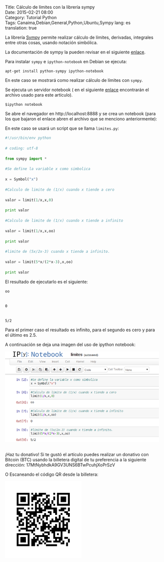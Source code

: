 Title: Cálculo de límites con la librería sympy  
Date: 2015-02-21 08:00  
Category: Tutorial Python  
Tags: Canaima,Debian,General,Python,Ubuntu,Sympy
lang: es  
translation: true  

La librería [Sympy](https://www.sympy.org/en/index.html$) permite realizar cálculo de límites, derivadas,  integrales entre otras cosas, usando notación simbólica.

La documentación de sympy la pueden revisar en el siguiente [enlace](https://docs.sympy.org/latest/index.html).

Para instalar `sympy` e `ipython-notebook` en Debian se ejecuta:
```
apt-get install python-sympy ipython-notebook
```
En este caso se mostrará como realizar cálculo de límites con `sympy`.

Se ejecuta un servidor notebook ( en el siguiente [enlace](https://bitbucket.org/ecrespo/ernesto-ecrespo.blogspot/src/c7ba713cb44687395f99860ebb5d2cb049173834/limites/limites.ipynb?at=default) encontrarán el archivo usado para este artículo).
```
$ipython notebook
```
Se abre el navegador en http://localhost:8888 y se crea un notebook (para los que bajaron el enlace abren el archivo que se menciono anteriormente):

En este caso se usará un script que se llama `limites.py`:
```python
#!/usr/bin/env python

# coding: utf-8

from sympy import *

#Se define la variable x como simbolica

x = Symbol("x")

#Calculo de limite de (1/x) cuando x tiende a cero

valor = limit(1/x,x,0)

print valor

#Calculo de limite de (1/x) cuando x tiende a infinito

valor = limit(1/x,x,oo)

print valor

#limite de (5x/2x-3) cuando x tiende a infinito.

valor = limit(5*x/(2*x-3),x,oo)

print valor

```


El resultado de ejecutarlo es el siguiente:

```
oo


0


5/2
```



Para el primer caso el resultado es infinito, para el segundo es cero y para el último es 2.5.

A continuación se deja una imagen del uso de ipython notebook:


![](./images/calculodelimitesconlalibreriasympy-1.png)


##  ##
¡Haz tu donativo!
Si te gustó el artículo puedes realizar un donativo con Bitcoin (BTC)
usando la billetera digital de tu preferencia a la siguiente
dirección: 17MtNybhdkA9GV3UNS6BTwPcuhjXoPrSzV

O Escaneando el código QR desde la billetera:

![17MtNybhdkA9GV3UNS6BTwPcuhjXoPrSzV](./images/17MtNybhdkA9GV3UNS6BTwPcuhjXoPrSzV.png)
